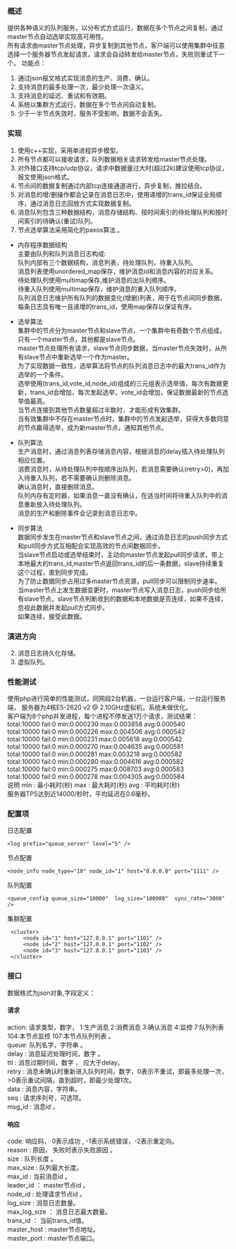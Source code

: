 ### 概述 
  提供各种语义的队列服务，以分布式方式运行，数据在多个节点之间复制，通过master节点自动选举实现高可用性。  
  所有请求由master节点处理，异步复制到其他节点，客户端可以使用集群中任意选择一个服务器节点发起请求，请求会自动转发给master节点，失败则重试下一个。
  功能点： 
  1. 通过json报文格式实现消息的生产、消费、确认。
  2. 支持消息的最多处理一次，最少处理一次语义。
  3. 支持消息的延迟、重试和有效期。
  4. 系统以集群方式运行，数据在多个节点间自动复制。
  5. 少于一半节点失效时，服务不受影响，数据不会丢失。


### 实现
 1. 使用c++实现，采用单进程异步模型。
 2. 所有节点都可以接收请求，队列数据相关请求转发给master节点处理。
 3. 对外接口支持tcp/udp协议，请求中数据量过大时(超过2k)建议使用tcp协议，报文使用json格式。
 4. 节点间的数据复制通过内部tcp连接通道进行，异步复制，推拉结合。
 5. 对消息的增/删操作都会记录在消息日志中，使用递增的trans_id保证全局顺序，通过消息日志回放方式实现数据复制。
 6. 消息队列包含三种数据结构，消息存储结构、按时间索引的待处理队列和按时间索引的待确认(重试)队列。
 7. 节点选举算法采用简化的paxos算法 。

 * 内存程序数据结构   
   主要由队列和队列消息日志构成:   
   队列内部有三个数据结构，消息列表，待处理队列，待重入队列。  
   消息列表使用unordered_map保存，维护消息id和消息内容的对应关系。  
   待处理队列使用multimap保存,维护消息的出队列顺序。  
   待重入队列使用multimap保存，维护消息的重入队列顺序。  
   队列消息日志维护所有队列的数据变化(增删)列表，用于在节点间同步数据，每条日志具有唯一且递增的trans_id，使用map保存以保证有序。  

 * 选举算法   
   集群中的节点分为master节点和slave节点，一个集群中有奇数个节点组成，只有一个master节点，其他都是slave节点。   
   master节点处理所有请求，slave节点同步数据，当master节点失效时，从所有slave节点中重新选举一个作为master。  
   为了实现数据一致性，选举算法将节点的队列消息日志中的最大trans_id作为选举的一个条件。  
   选举使用(trans_id,vote_id,node_id)组成的三元组表示选举值，每次有数据更新，trans_id会增加，每次发起选举，vote_id会增加，保证数据最新的节点选举值最高。  
   当节点连接到其他节点数量超过半数时，才能形成有效集群。  
   当有效集群中不存在master节点时，集群中的节点发起选举，获得大多数同意的节点赢得选举，成为新master节点，通知其他节点。  

 * 队列算法   
   生产消息时，通过消息列表存储消息内容，根据消息的delay插入待处理队列相应位置。  
   消费消息时，从待处理队列中按顺序出队列，若消息需要确认(retry>0)，再加入待重入队列，若不需要确认则删除消息。  
   确认消息时，直接删除消息。  
   队列内存有定时器，如果消息一直没有确认，在适当时间将待重入队列中的消息重新放入待处理队列。   
   消息的生产和删除事件会记录到消息日志中。   

 * 同步算法   
   数据同步发生在master节点和slave节点之间，通过消息日志的push同步方式和pull同步方式互相配合实现高效的节点间数据同步。   
   当slave节点启动或选举结束时，主动向master节点发起pull同步请求，带上本地最大的trans_id,master节点返回trans_id的后一条数据，slave持续重复这个过程，直到同步完成。     
   为了防止数据同步占用过多master节点资源，pull同步可以限制同步速率。   
   当master节点上发生数据变更时，master节点写入消息日志，push同步给所有slave节点，slave节点判断收到的数据和本地数据是否连续，如果不连续，忽视此数据并发起pull方式同步。   
   如果连续，接受此数据。  

### 演进方向
 2. 消息日志持久化存储。
 3. 虚拟队列。

### 性能测试
   使用php进行简单的性能测试，同网段2台机器，一台运行客户端，一台运行服务端，
   服务器为4核E5-2620 v2 @ 2.10GHz虚拟机，系统未做优化。  
   客户端为8个php并发进程，每个进程不停发送1万个请求，测试结果：  
total:10000 fail:0 min:0.000230 max:0.003858 avg:0.000540  
total:10000 fail:0 min:0.000226 max:0.004506 avg:0.000542  
total:10000 fail:0 min:0.000231 max:0.005618 avg:0.000542  
total:10000 fail:0 min:0.000270 max:0.004635 avg:0.000581  
total:10000 fail:0 min:0.000281 max:0.003218 avg:0.000582  
total:10000 fail:0 min:0.000280 max:0.004616 avg:0.000582  
total:10000 fail:0 min:0.000275 max:0.008703 avg:0.000583  
total:10000 fail:0 min:0.000278 max:0.004305 avg:0.000584     
   说明  min : 最小耗时(秒) max : 最大耗时(秒) avg : 平均耗时(秒)  
   服务器TPS达到近14000/秒时，平均延迟在0.6毫秒。  

### 配置项
  日志配置     
  ```
  <log prefix="queue_server" level="5" />
  ```
  节点配置   
  ```
  <node_info node_type="10" node_id="1" host="0.0.0.0" port="1111" />  
  ```
  队列配置   
  ```
  <queue_config queue_size="10000"  log_size="100000"  sync_rate="3000" />  
  ```
  集群配置   
  ```
   <cluster>  
       <node id="1" host="127.0.0.1" port="1101" />  
       <node id="2" host="127.0.0.1" port="1102" />
       <node id="3" host="127.0.0.1" port="1103" />
   </cluster>
   ```

### 接口
 数据格式为json对象,字段定义：
#### 请求
 action: 请求类型，数字， 1:生产消息  2:消费消息 3:确认消息 4:监控  7:队列列表 104:本节点监控 107:本节点队列列表 。   
 queue: 队列名字，字符串 。   
 delay : 消息延迟处理时间，数字 。   
 ttl :  消息过期时间，数字 ， 应大于delay。  
 retry : 消息未确认时重新进入队列时间，数字，0表示不重试，即最多处理一次，>0表示重试间隔，直到超时，即最少处理1次。  
 data :  消息内容，字符串。  
 seq  : 请求序列号，可选项。  
 msg_id : 消息id 。  

#### 响应
 code: 响应码， 0表示成功 , -1表示系统错误，-2表示重定向。  
 reason : 原因， 失败时表示失败原因 。  
 size : 队列长度 。  
 max_size : 队列最大长度。  
 max_id : 当前消息id 。    
 leader_id ： master节点id 。    
 node_id : 处理请求节点id 。   
 log_size : 消息日志数量。   
 max_log_size ： 消息日志最大数量。    
 trans_id ： 当前trans_id值。   
 master_host : master节点地址。  
 master_port : master节点端口。  
